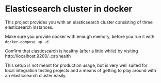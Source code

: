 # Elasticsearch cluster in docker

This project provides you with an elasticsearch cluster consisting of three elasticsearch instances.

Make sure you provide docker with enough memory, before you run it with `docker-compose up -d`.

Confirm that elasticsearch is healthy (after a little while) by visiting http://localhost:9200/_cat/health

This setup is not meant for production usage, but is very well suited for local integration testing projects and a means of getting to play around with an elasticsearch cluster easily.
